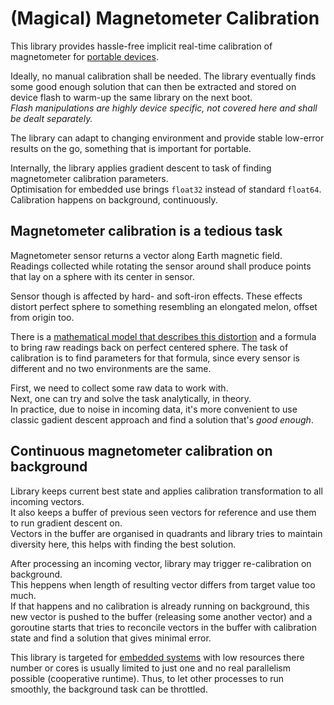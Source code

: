 # (Magical) Magnetometer Calibration

This library provides hassle-free implicit real-time calibration of magnetometer for [portable devices](https://tinygo.org).  

Ideally, no manual calibration shall be needed. The library eventually finds some good enough solution that can then be extracted and stored on device flash to warm-up the same library on the next boot.  
_Flash manipulations are highly device specific, not covered here and shall be dealt separately._

The library can adapt to changing environment and provide stable low-error results on the go, something that is important for portable.

Internally, the library applies gradient descent to task of finding magnetometer calibration parameters.  
Optimisation for embedded use brings `float32` instead of standard `float64`.  
Calibration happens on background, continuously.


## Magnetometer calibration is a tedious task

Magnetometer sensor returns a vector along Earth magnetic field.  
Readings collected while rotating the sensor around shall produce points that lay on a sphere with its center in sensor.

Sensor though is affected by hard- and soft-iron effects.
These effects distort perfect sphere to something resembling an elongated melon, offset from origin too.

There is a [mathematical model that describes this distortion](https://www.vectornav.com/resources/inertial-navigation-primer/specifications--and--error-budgets/specs-hsicalibration) and a formula to bring raw readings back on perfect centered sphere.
The task of calibration is to find parameters for that formula, since every sensor is different and no two environments are the same.

First, we need to collect some raw data to work with.  
Next, one can try and solve the task analytically, in theory.  
In practice, due to noise in incoming data, it's more convenient to use classic gadient descent approach and find a solution that's _good enough_.

## Continuous magnetometer calibration on background

Library keeps current best state and applies calibration transformation to all incoming vectors.  
It also keeps a buffer of previous seen vectors for reference and use them to run gradient descent on.  
Vectors in the buffer are organised in quadrants and library tries to maintain diversity here, this helps with finding the best solution.

After processing an incoming vector, library may trigger re-calibration on background.  
This heppens when length of resulting vector differs from target value too much.  
If that happens and no calibration is already running on background, this new vector is pushed to the buffer (releasing some another vector) and a goroutine starts that tries to reconcile vectors in the buffer with calibration state and find a solution that gives minimal error.

This library is targeted for [embedded systems](https://tinygo.org) with low resources there number or cores is usually limited to just one and no real parallelism possible (cooperative runtime). Thus, to let other processes to run smoothly, the background task can be throttled.
